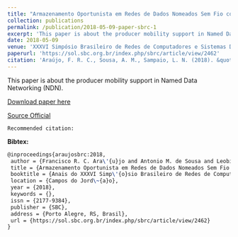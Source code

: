 ```yaml
---
title: "Armazenamento Oportunista em Redes de Dados Nomeados Sem Fio como Suporte à Mobilidade de Produtores"
collection: publications
permalink: /publication/2018-05-09-paper-sbrc-1
excerpt: 'This paper is about the producer mobility support in Named Data Networking (NDN).'
date: 2018-05-09
venue: 'XXXVI Simpósio Brasileiro de Redes de Computadores e Sistemas Distribuídos (SBRC)'
paperurl: 'https://sol.sbc.org.br/index.php/sbrc/article/view/2462'
citation: 'Araújo, F. R. C., Sousa, A. M., Sampaio, L. N. (2018). &quot;Armazenamento Oportunista em Redes de Dados Nomeados Sem Fio como Suporte à Mobilidade de Produtores.&quot; <i>In XXXVI Simpósio Brasileiro de Redes de Computadores e Sistemas Distribuídos (SBRC)</i>. Campos do Jordão, SP: SBC.'
---
```

This paper is about the producer mobility support in Named Data Networking (NDN).

[Download paper here](https://renato2012.github.io/files/2018-sbrc-1.pdf)

[Source Official](https://sol.sbc.org.br/index.php/sbrc/article/view/2462)

`Recommended citation:`

**Bibtex:**

```tex
@inproceedings{araujosbrc:2018,
 author = {Francisco R. C. Ara\'{u}jo and Antonio M. de Sousa and Leobino N. Sampaio},
 title = {Armazenamento Oportunista em Redes de Dados Nomeados Sem Fio como Suporte \`{a} Mobilidade de Produtores},
 booktitle = {Anais do XXXVI Simp\'{o}sio Brasileiro de Redes de Computadores e Sistemas Distribu\'{i}dos},
 location = {Campos do Jord\~{a}o},
 year = {2018},
 keywords = {},
 issn = {2177-9384},
 publisher = {SBC},
 address = {Porto Alegre, RS, Brasil},
 url = {https://sol.sbc.org.br/index.php/sbrc/article/view/2462}
}
```
